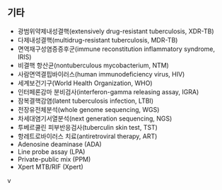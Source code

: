 ## 기타

- 광범위약제내성결핵(extensively drug-resistant tuberculosis, XDR-TB)
- 다제내성결핵(multidrug-resistant tuberculosis, MDR-TB)
- 면역재구성염증증후군(immune reconstitution inflammatory syndrome, IRIS)
- 비결핵 항산균(nontuberculous mycobacterium, NTM)
- 사람면역결핍바이러스(human immunodeficiency virus, HIV)
- 세계보건기구(World Health Organization, WHO)
- 인터페론감마 분비검사(interferon-gamma releasing assay, IGRA)
- 잠복결핵감염(latent tuberculosis infection, LTBI)
- 전장유전체분석(whole genome sequencing, WGS)
- 차세대염기서열분석(next generation sequencing, NGS)
- 투베르쿨린 피부반응검사(tuberculin skin test, TST)
- 항레트로바이러스 치료(antiretroviral therapy, ART)
- Adenosine deaminase (ADA)
- Line probe assay (LPA)
- Private-public mix (PPM)
- Xpert MTB/RIF (Xpert)

<PAGE>v